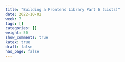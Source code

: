 ```yaml
---
title: "Building a Frontend Library Part 6 (Lists)"
date: 2022-10-02
week: 7
tags: []
categories: []
weight: 50
show_comments: true
katex: true
draft: false
has_page: false
---
```


<!--more-->

